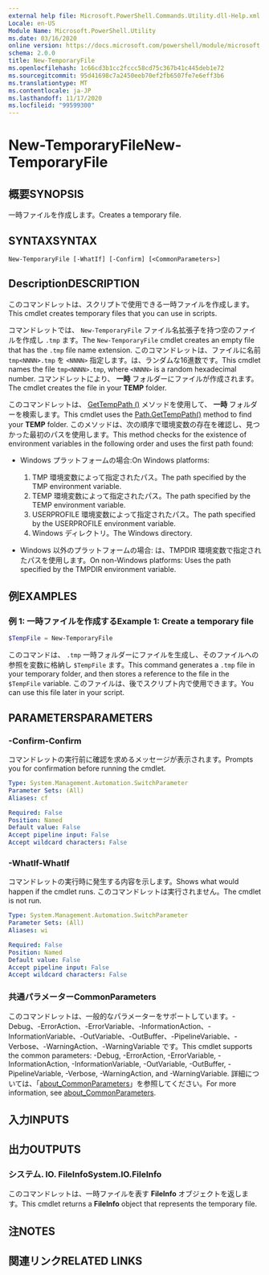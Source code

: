 ```yaml
---
external help file: Microsoft.PowerShell.Commands.Utility.dll-Help.xml
Locale: en-US
Module Name: Microsoft.PowerShell.Utility
ms.date: 03/16/2020
online version: https://docs.microsoft.com/powershell/module/microsoft.powershell.utility/new-temporaryfile?view=powershell-7.2&WT.mc_id=ps-gethelp
schema: 2.0.0
title: New-TemporaryFile
ms.openlocfilehash: 1c66cd3b1cc2fccc58cd75c367b41c445deb1e72
ms.sourcegitcommit: 95d41698c7a2450eeb70ef2fb6507fe7e6eff3b6
ms.translationtype: MT
ms.contentlocale: ja-JP
ms.lasthandoff: 11/17/2020
ms.locfileid: "99599300"
---
```

# <span data-ttu-id="cb44e-102">New-TemporaryFile</span><span class="sxs-lookup"><span data-stu-id="cb44e-102">New-TemporaryFile</span></span>

## <span data-ttu-id="cb44e-103">概要</span><span class="sxs-lookup"><span data-stu-id="cb44e-103">SYNOPSIS</span></span>
<span data-ttu-id="cb44e-104">一時ファイルを作成します。</span><span class="sxs-lookup"><span data-stu-id="cb44e-104">Creates a temporary file.</span></span>

## <span data-ttu-id="cb44e-105">SYNTAX</span><span class="sxs-lookup"><span data-stu-id="cb44e-105">SYNTAX</span></span>

```
New-TemporaryFile [-WhatIf] [-Confirm] [<CommonParameters>]
```

## <span data-ttu-id="cb44e-106">Description</span><span class="sxs-lookup"><span data-stu-id="cb44e-106">DESCRIPTION</span></span>

<span data-ttu-id="cb44e-107">このコマンドレットは、スクリプトで使用できる一時ファイルを作成します。</span><span class="sxs-lookup"><span data-stu-id="cb44e-107">This cmdlet creates temporary files that you can use in scripts.</span></span>

<span data-ttu-id="cb44e-108">コマンドレットでは、 `New-TemporaryFile` ファイル名拡張子を持つ空のファイルを作成し `.tmp` ます。</span><span class="sxs-lookup"><span data-stu-id="cb44e-108">The `New-TemporaryFile` cmdlet creates an empty file that has the `.tmp` file name extension.</span></span>
<span data-ttu-id="cb44e-109">このコマンドレットは、ファイルに名前 `tmp<NNNN>.tmp` を `<NNNN>` 指定します。は、ランダムな16進数です。</span><span class="sxs-lookup"><span data-stu-id="cb44e-109">This cmdlet names the file `tmp<NNNN>.tmp`, where `<NNNN>` is a random hexadecimal number.</span></span>
<span data-ttu-id="cb44e-110">コマンドレットにより、 **一時** フォルダーにファイルが作成されます。</span><span class="sxs-lookup"><span data-stu-id="cb44e-110">The cmdlet creates the file in your **TEMP** folder.</span></span>

<span data-ttu-id="cb44e-111">このコマンドレットは、 [GetTempPath ()](/dotnet/api/system.io.path.gettemppath) メソッドを使用して、 **一時** フォルダーを検索します。</span><span class="sxs-lookup"><span data-stu-id="cb44e-111">This cmdlet uses the [Path.GetTempPath()](/dotnet/api/system.io.path.gettemppath) method to find your **TEMP** folder.</span></span> <span data-ttu-id="cb44e-112">このメソッドは、次の順序で環境変数の存在を確認し、見つかった最初のパスを使用します。</span><span class="sxs-lookup"><span data-stu-id="cb44e-112">This method checks for the existence of environment variables in the following order and uses the first path found:</span></span>

- <span data-ttu-id="cb44e-113">Windows プラットフォームの場合:</span><span class="sxs-lookup"><span data-stu-id="cb44e-113">On Windows platforms:</span></span>

  1. <span data-ttu-id="cb44e-114">TMP 環境変数によって指定されたパス。</span><span class="sxs-lookup"><span data-stu-id="cb44e-114">The path specified by the TMP environment variable.</span></span>
  1. <span data-ttu-id="cb44e-115">TEMP 環境変数によって指定されたパス。</span><span class="sxs-lookup"><span data-stu-id="cb44e-115">The path specified by the TEMP environment variable.</span></span>
  1. <span data-ttu-id="cb44e-116">USERPROFILE 環境変数によって指定されたパス。</span><span class="sxs-lookup"><span data-stu-id="cb44e-116">The path specified by the USERPROFILE environment variable.</span></span>
  1. <span data-ttu-id="cb44e-117">Windows ディレクトリ。</span><span class="sxs-lookup"><span data-stu-id="cb44e-117">The Windows directory.</span></span>

- <span data-ttu-id="cb44e-118">Windows 以外のプラットフォームの場合: は、TMPDIR 環境変数で指定されたパスを使用します。</span><span class="sxs-lookup"><span data-stu-id="cb44e-118">On non-Windows platforms: Uses the path specified by the TMPDIR environment variable.</span></span>

## <span data-ttu-id="cb44e-119">例</span><span class="sxs-lookup"><span data-stu-id="cb44e-119">EXAMPLES</span></span>

### <span data-ttu-id="cb44e-120">例 1: 一時ファイルを作成する</span><span class="sxs-lookup"><span data-stu-id="cb44e-120">Example 1: Create a temporary file</span></span>

```powershell
$TempFile = New-TemporaryFile
```

<span data-ttu-id="cb44e-121">このコマンドは、 `.tmp` 一時フォルダーにファイルを生成し、そのファイルへの参照を変数に格納し `$TempFile` ます。</span><span class="sxs-lookup"><span data-stu-id="cb44e-121">This command generates a `.tmp` file in your temporary folder, and then stores a reference to the file in the `$TempFile` variable.</span></span> <span data-ttu-id="cb44e-122">このファイルは、後でスクリプト内で使用できます。</span><span class="sxs-lookup"><span data-stu-id="cb44e-122">You can use this file later in your script.</span></span>

## <span data-ttu-id="cb44e-123">PARAMETERS</span><span class="sxs-lookup"><span data-stu-id="cb44e-123">PARAMETERS</span></span>

### <span data-ttu-id="cb44e-124">-Confirm</span><span class="sxs-lookup"><span data-stu-id="cb44e-124">-Confirm</span></span>

<span data-ttu-id="cb44e-125">コマンドレットの実行前に確認を求めるメッセージが表示されます。</span><span class="sxs-lookup"><span data-stu-id="cb44e-125">Prompts you for confirmation before running the cmdlet.</span></span>

```yaml
Type: System.Management.Automation.SwitchParameter
Parameter Sets: (All)
Aliases: cf

Required: False
Position: Named
Default value: False
Accept pipeline input: False
Accept wildcard characters: False
```

### <span data-ttu-id="cb44e-126">-WhatIf</span><span class="sxs-lookup"><span data-stu-id="cb44e-126">-WhatIf</span></span>

<span data-ttu-id="cb44e-127">コマンドレットの実行時に発生する内容を示します。</span><span class="sxs-lookup"><span data-stu-id="cb44e-127">Shows what would happen if the cmdlet runs.</span></span>
<span data-ttu-id="cb44e-128">このコマンドレットは実行されません。</span><span class="sxs-lookup"><span data-stu-id="cb44e-128">The cmdlet is not run.</span></span>

```yaml
Type: System.Management.Automation.SwitchParameter
Parameter Sets: (All)
Aliases: wi

Required: False
Position: Named
Default value: False
Accept pipeline input: False
Accept wildcard characters: False
```

### <span data-ttu-id="cb44e-129">共通パラメーター</span><span class="sxs-lookup"><span data-stu-id="cb44e-129">CommonParameters</span></span>

<span data-ttu-id="cb44e-130">このコマンドレットは、一般的なパラメーターをサポートしています。-Debug、-ErrorAction、-ErrorVariable、-InformationAction、-InformationVariable、-OutVariable、-OutBuffer、-PipelineVariable、-Verbose、-WarningAction、-WarningVariable です。</span><span class="sxs-lookup"><span data-stu-id="cb44e-130">This cmdlet supports the common parameters: -Debug, -ErrorAction, -ErrorVariable, -InformationAction, -InformationVariable, -OutVariable, -OutBuffer, -PipelineVariable, -Verbose, -WarningAction, and -WarningVariable.</span></span> <span data-ttu-id="cb44e-131">詳細については、「[about_CommonParameters](../Microsoft.PowerShell.Core/About/about_CommonParameters.md)」を参照してください。</span><span class="sxs-lookup"><span data-stu-id="cb44e-131">For more information, see [about_CommonParameters](../Microsoft.PowerShell.Core/About/about_CommonParameters.md).</span></span>

## <span data-ttu-id="cb44e-132">入力</span><span class="sxs-lookup"><span data-stu-id="cb44e-132">INPUTS</span></span>

## <span data-ttu-id="cb44e-133">出力</span><span class="sxs-lookup"><span data-stu-id="cb44e-133">OUTPUTS</span></span>

### <span data-ttu-id="cb44e-134">システム. IO. FileInfo</span><span class="sxs-lookup"><span data-stu-id="cb44e-134">System.IO.FileInfo</span></span>

<span data-ttu-id="cb44e-135">このコマンドレットは、一時ファイルを表す **FileInfo** オブジェクトを返します。</span><span class="sxs-lookup"><span data-stu-id="cb44e-135">This cmdlet returns a **FileInfo** object that represents the temporary file.</span></span>

## <span data-ttu-id="cb44e-136">注</span><span class="sxs-lookup"><span data-stu-id="cb44e-136">NOTES</span></span>

## <span data-ttu-id="cb44e-137">関連リンク</span><span class="sxs-lookup"><span data-stu-id="cb44e-137">RELATED LINKS</span></span>

